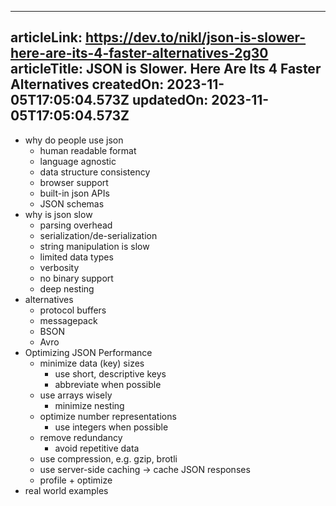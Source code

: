-----------------------
articleLink: https://dev.to/nikl/json-is-slower-here-are-its-4-faster-alternatives-2g30
articleTitle:  JSON is Slower. Here Are Its 4 Faster Alternatives 
createdOn: 2023-11-05T17:05:04.573Z
updatedOn: 2023-11-05T17:05:04.573Z
-----------------------

- why do people use json
  - human readable format
  - language agnostic
  - data structure consistency
  - browser support
  - built-in json APIs
  - JSON schemas
- why is json slow
  - parsing overhead
  - serialization/de-serialization
  - string manipulation is slow
  - limited data types
  - verbosity
  - no binary support
  - deep nesting
- alternatives
  - protocol buffers 
  - messagepack
  - BSON
  - Avro
- Optimizing JSON Performance 
  - minimize data (key) sizes
    - use short, descriptive keys
    - abbreviate when possible
  - use arrays wisely
    - minimize nesting
  - optimize number representations
    - use integers when possible
  - remove redundancy
    - avoid repetitive data
  - use compression, e.g. gzip, brotli
  - use server-side caching -> cache JSON responses
  - profile + optimize
- real world examples